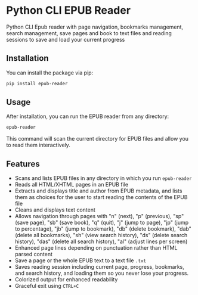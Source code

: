 # Python CLI EPUB Reader

Python CLI Epub reader with page navigation, bookmarks management, search management, save pages and book to text files and reading sessions to save and load your current progress

## Installation

You can install the package via pip:

```bash
pip install epub-reader
```

## Usage

After installation, you can run the EPUB reader from any directory:

```bash
epub-reader
```

This command will scan the current directory for EPUB files and allow you to read them interactively.

## Features

- Scans and lists EPUB files in any directory in which you run `epub-reader`
- Reads all HTML/XHTML pages in an EPUB file
- Extracts and displays title and author from EPUB metadata, and lists them as choices for the user to start reading the contents of the EPUB file
- Cleans and displays text content
- Allows navigation through pages with "n" (next), "p" (previous), "sp" (save page), "sb" (save book), "q" (quit), "j" (jump to page), "jp" (jump to percentage), "jb" (jump to bookmark), "db" (delete bookmark), "dab" (delete all bookmarks), "sh" (view search history), "ds" (delete search history), "das" (delete all search history), "al" (adjust lines per screen)
- Enhanced page lines depending on punctuation rather than HTML parsed content
- Save a page or the whole EPUB text to a text file `.txt`
- Saves reading session including current page, progress, bookmarks, and search history, and loading them so you never lose your progress.
- Colorized output for enhanced readability
- Graceful exit using `CTRL+C`